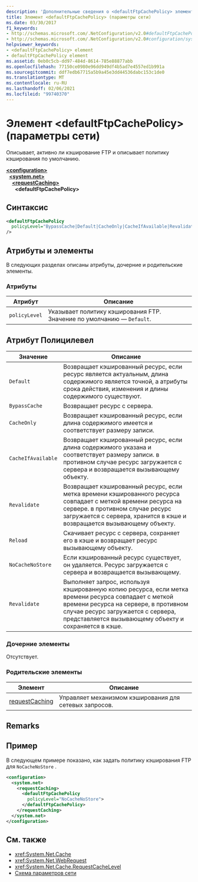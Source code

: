 ```yaml
---
description: 'Дополнительные сведения о <defaultFtpCachePolicy> элементе: Element (параметры сети)'
title: Элемент <defaultFtpCachePolicy> (параметры сети)
ms.date: 03/30/2017
f1_keywords:
- http://schemas.microsoft.com/.NetConfiguration/v2.0#defaultFtpCachePolicy
- http://schemas.microsoft.com/.NetConfiguration/v2.0#configuration/system.net/requestCaching/defaultFtpCachePolicy
helpviewer_keywords:
- <defaultFtpCachePolicy> element
- defaultFtpCachePolicy element
ms.assetid: 0eb0c5cb-dd97-484d-8614-785e88877abb
ms.openlocfilehash: 77150ce0980e96dd949df4b5ad7e4557ed1b991a
ms.sourcegitcommit: ddf7edb67715a5b9a45e3dd44536dabc153c1de0
ms.translationtype: MT
ms.contentlocale: ru-RU
ms.lasthandoff: 02/06/2021
ms.locfileid: "99740370"
---
```

# <a name="defaultftpcachepolicy-element-network-settings"></a>Элемент \<defaultFtpCachePolicy> (параметры сети)

Описывает, активно ли кэширование FTP и описывает политику кэширования по умолчанию.  

[**\<configuration>**](../configuration-element.md)\
&nbsp;&nbsp;[**\<system.net>**](system-net-element-network-settings.md)\
&nbsp;&nbsp;&nbsp;&nbsp;[**\<requestCaching>**](requestcaching-element-network-settings.md)\
&nbsp;&nbsp;&nbsp;&nbsp;&nbsp;&nbsp;**\<defaultFtpCachePolicy>**

## <a name="syntax"></a>Синтаксис  
  
```xml  
<defaultFtpCachePolicy  
  policyLevel="BypassCache|Default|CacheOnly|CacheIfAvailable|Revalidate|Reload|NoCacheNoStore|Revalidate"  
/>  
```  
  
## <a name="attributes-and-elements"></a>Атрибуты и элементы  

 В следующих разделах описаны атрибуты, дочерние и родительские элементы.  
  
### <a name="attributes"></a>Атрибуты  
  
|Атрибут|Описание|  
|---------------|-----------------|  
|`policyLevel`|Указывает политику кэширования FTP. Значение по умолчанию — `Default`.|  
  
## <a name="policylevel-attribute"></a>Атрибут Полицилевел  
  
|Значение|Описание|  
|-----------|-----------------|  
|`Default`|Возвращает кэшированный ресурс, если ресурс является актуальным, длина содержимого является точной, а атрибуты срока действия, изменения и длины содержимого существуют.|  
|`BypassCache`|Возвращает ресурс с сервера.|  
|`CacheOnly`|Возвращает кэшированный ресурс, если длина содержимого имеется и соответствует размеру записи.|  
|`CacheIfAvailable`|Возвращает кэшированный ресурс, если длина содержимого указана и соответствует размеру записи. в противном случае ресурс загружается с сервера и возвращается вызывающему объекту.|  
|`Revalidate`|Возвращает кэшированный ресурс, если метка времени кэшированного ресурса совпадает с меткой времени ресурса на сервере. в противном случае ресурс загружается с сервера, хранится в кэше и возвращается вызывающему объекту.|  
|`Reload`|Скачивает ресурс с сервера, сохраняет его в кэше и возвращает ресурс вызывающему объекту.|  
|`NoCacheNoStore`|Если кэшированный ресурс существует, он удаляется. Ресурс загружается с сервера и возвращается вызывающему.|  
|`Revalidate`|Выполняет запрос, используя кэшированную копию ресурса, если метка времени ресурса совпадает с меткой времени ресурса на сервере, в противном случае ресурс загружается с сервера, представляется вызывающему объекту и сохраняется в кэше.|  
  
### <a name="child-elements"></a>Дочерние элементы  

 Отсутствует.  
  
### <a name="parent-elements"></a>Родительские элементы  
  
|Элемент|Описание|  
|-------------|-----------------|  
|[requestCaching](requestcaching-element-network-settings.md)|Управляет механизмом кэширования для сетевых запросов.|  
  
## <a name="remarks"></a>Remarks  
  
## <a name="example"></a>Пример  

 В следующем примере показано, как задать политику кэширования FTP для `NoCacheNoStore` .  
  
```xml  
<configuration>  
  <system.net>  
    <requestCaching>  
      <defaultFtpCachePolicy  
        policyLevel="NoCacheNoStore">  
      </defaultFtpCachePolicy>  
    </requestCaching>  
  </system.net>  
</configuration>  
```  
  
## <a name="see-also"></a>См. также

- <xref:System.Net.Cache>
- <xref:System.Net.WebRequest>
- <xref:System.Net.Cache.RequestCacheLevel>
- [Схема параметров сети](index.md)
